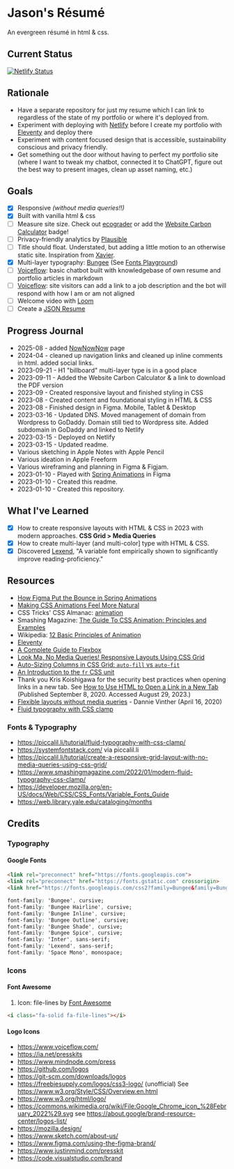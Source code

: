 # Jason's Résumé

An evergreen résumé in html & css.

## Current Status

[![Netlify Status](https://api.netlify.com/api/v1/badges/93e8e12d-7866-4071-9a7f-5560b4e0ecd3/deploy-status)](https://app.netlify.com/sites/jas0nmjames-resume/deploys)

## Rationale

- Have a separate repository for just my resume which I can link to regardless of the state of my portfolio or where it's deployed from.
- Experiment with deploying with [Netlify](https://www.netlify.com/) before I create my portfolio with [Eleventy](https://www.11ty.dev/) and deploy there
- Experiment with content focused design that is accessible, sustainability conscious and privacy friendly.
- Get something out the door without having to perfect my portfolio site (where I want to tweak my chatbot, connected it to ChatGPT, figure out the best way to present images, clean up asset naming, etc.)

## Goals

- [x] Responsive *(without media queries!!)*
- [x] Built with vanilla html & css
- [ ] Measure site size.  Check out [ecograder](https://ecograder.com/) or add the [Website Carbon Calculator](https://www.websitecarbon.com/) badge!
- [ ] Privacy-friendly analytics by [Plausible](https://plausible.io/)
- [ ] Title should float.  Understated, but adding a little motion to an otherwise static site. Inspiration from [Xavier](https://codepen.io/xavier_ho/pen/GRWZKpq).
- [x] Multi-layer typography: [Bungee](https://djr.com/bungee) (See [Fonts Playground](https://github.com/jas0nmjames/fonts-playground))
- [ ] [Voiceflow](https://www.voiceflow.com/): basic chatbot built with knowledgebase of own resume and portfolio articles in markdown
- [ ] [Voiceflow](https://www.voiceflow.com/): site visitors can add a link to a job description and the bot will respond with how I am or am not aligned
- [ ] Welcome video with [Loom](https://support.loom.com/hc/en-us)
- [ ] Create a [JSON Resume](https://jsonresume.org/)

## Progress Journal

- 2025-08 - added [NowNowNow](https://nownownow.com/) page
- 2024-04 - cleaned up navigation links and cleaned up inline comments in html.  added social links.  
- 2023-09-21 - H1 "billboard" multi-layer type is in a good place
- 2023-09-11 - Added the Website Carbon Calculator & a link to download the PDF version
- 2023-09 - Created responsive layout and finished styling in CSS
- 2023-08 - Created content and foundational styling in HTML & CSS
- 2023-08 - Finished design in Figma.  Mobile, Tablet & Desktop
- 2023-03-16 - Updated DNS.  Moved management of domain from Wordpress to GoDaddy.  Domain still tied to Wordpress site.  Added subdomain in GoDaddy and linked to Netlify
- 2023-03-15 - Deployed on Netlify
- 2023-03-15 - Updated readme.  
- Various sketching in Apple Notes with Apple Pencil
- Various ideation in Apple Freeform
- Various wireframing and planning in Figma & Figjam.
- 2023-01-10 - Played with [Spring Animations](https://www.figma.com/community/file/1100581821937139565) in Figma
- 2023-01-10 - Created this readme.
- 2023-01-10 - Created this repository.

## What I've Learned

- [x] How to create responsive layouts with HTML & CSS in 2023 with modern approaches.  **CSS Grid > Media Queries**
- [x] How to create multi-layer (and multi-color] type with HTML & CSS.
- [x] Discovered [Lexend](https://www.lexend.com/), "A variable font empirically shown to significantly improve reading-proficiency."

## Resources

- [How Figma Put the Bounce in Spring Animations](https://www.figma.com/blog/how-we-built-spring-animations/)
- [Making CSS Animations Feel More Natural](https://css-tricks.com/making-css-animations-feel-natural/)
- CSS Tricks' CSS Almanac: [animation](https://css-tricks.com/almanac/properties/a/animation/)
- Smashing Magazine: [The Guide To CSS Animation: Principles and Examples](https://www.smashingmagazine.com/2011/09/the-guide-to-css-animation-principles-and-examples/)
- Wikipedia: [12 Basic Principles of Animation](https://en.m.wikipedia.org/wiki/Twelve_basic_principles_of_animation)
- [Eleventy](https://www.11ty.dev/)
- [A Complete Guide to Flexbox](https://css-tricks.com/snippets/css/a-guide-to-flexbox/)
- [Look Ma, No Media Queries! Responsive Layouts Using CSS Grid](https://css-tricks.com/look-ma-no-media-queries-responsive-layouts-using-css-grid/)
- [Auto-Sizing Columns in CSS Grid: `auto-fill` vs `auto-fit`](https://css-tricks.com/auto-sizing-columns-css-grid-auto-fill-vs-auto-fit/)
- [An Introduction to the `fr` CSS unit ](https://css-tricks.com/introduction-fr-css-unit/)
- Thank you Kris Koishigawa for the security best practices when opening links in a new tab.  See <a href="https://www.freecodecamp.org/news/how-to-use-html-to-open-link-in-new-tab/" target="_blank" rel="noopener noreferrer">How to Use HTML to Open a Link in a New Tab</a> (Published September 8, 2020.  Accessed August 29, 2023.)
- [Flexible layouts without media queries](https://blog.logrocket.com/flexible-layouts-without-media-queries/) - Dannie Vinther (April 16, 2020)
- [Fluid typography with CSS clamp](https://piccalil.li/tutorial/fluid-typography-with-css-clamp/)

### Fonts & Typography

- https://piccalil.li/tutorial/fluid-typography-with-css-clamp/
- https://systemfontstack.com/ via piccalil.li
- https://piccalil.li/tutorial/create-a-responsive-grid-layout-with-no-media-queries-using-css-grid/
- https://www.smashingmagazine.com/2022/01/modern-fluid-typography-css-clamp/
- https://developer.mozilla.org/en-US/docs/Web/CSS/CSS_Fonts/Variable_Fonts_Guide
- https://web.library.yale.edu/cataloging/months

## Credits

### Typography

#### Google Fonts

```html
<link rel="preconnect" href="https://fonts.googleapis.com">
<link rel="preconnect" href="https://fonts.gstatic.com" crossorigin>
<link href="https://fonts.googleapis.com/css2?family=Bungee&family=Bungee+Hairline&family=Bungee+Inline&family=Bungee+Outline&family=Bungee+Shade&family=Bungee+Spice&family=Inter:wght@100;200;300;400;500;600;700;800;900&family=Lexend:wght@100;200;300;400;500;600;700;800;900&family=Space+Mono:ital,wght@0,400;0,700;1,400;1,700&display=swap" rel="stylesheet">
```

```css
font-family: 'Bungee', cursive;
font-family: 'Bungee Hairline', cursive;
font-family: 'Bungee Inline', cursive;
font-family: 'Bungee Outline', cursive;
font-family: 'Bungee Shade', cursive;
font-family: 'Bungee Spice', cursive;
font-family: 'Inter', sans-serif;
font-family: 'Lexend', sans-serif;
font-family: 'Space Mono', monospace;
```

### Icons

#### Font Awesome

1. Icon: file-lines by [Font Awesome](https://fontawesome.com/)

```html
<i class="fa-solid fa-file-lines"></i>
```

#### Logo Icons

- https://www.voiceflow.com/
- https://ia.net/presskits
- https://www.mindnode.com/press
- https://github.com/logos
- https://git-scm.com/downloads/logos
- https://freebiesupply.com/logos/css3-logo/ (unofficial)  See https://www.w3.org/Style/CSS/Overview.en.html
- https://www.w3.org/html/logo/
- https://commons.wikimedia.org/wiki/File:Google_Chrome_icon_%28February_2022%29.svg see https://about.google/brand-resource-center/logos-list/
- https://mozilla.design/
- https://www.sketch.com/about-us/
- https://www.figma.com/using-the-figma-brand/
- https://www.justinmind.com/presskit
- https://code.visualstudio.com/brand

